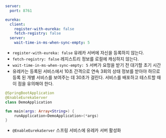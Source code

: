 ```yml
server:
  port: 8761

eureka:
  client:
    register-with-eureka: false
    fetch-registry: false
  server:
    wait-time-in-ms-when-sync-empty: 5
```

* `register-with-eureka: false` 유레카 서버에 자신을 등록하지 않는다.
* `fetch-registry: false` 레지스트리 정보를 로컬에 캐싱하지 않는다.
*  `wait-time-in-ms-when-sync-empty: 5` 서버가 요청을 받기 전 대기할 초기 시간
* 유레카는 등록된 서비스에서 10초 간격으로 연속 3회의 상태 정보를 받아야 하므로 등록 된 개별 서비스를 보여주는 데 30초가 걸린다. 서비스를 배포하고 테스트할 때 이 점을 유의해야 한다.

```kotlin
@SpringBootApplication
@EnableEurekaServer
class DemoApplication

fun main(args: Array<String>) {
    runApplication<DemoApplication>(*args)
}
```
* `@EnableEurekaServer` 스프링 서비스에 유레카 서버 활성화